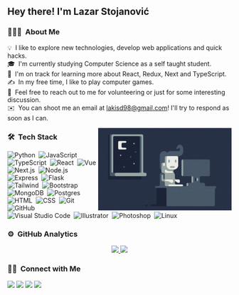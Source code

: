 <h2>Hey there! I'm Lazar Stojanović</h2>

<!-- ## 👋 &nbsp;Hey there! I'm Aditya -->

### 👨🏻‍💻 &nbsp;About Me

💡 &nbsp;I like to explore new technologies, develop web applications and quick hacks.\
🎓 &nbsp;I'm currently studying Computer Science as a self taught student.\
🌱 &nbsp;I'm on track for learning more about React, Redux, Next and TypeScript.\
✍️ &nbsp;In my free time, I like to play computer games.\
💬 &nbsp;Feel free to reach out to me for volunteering or just for some interesting discussion.\
✉️ &nbsp;You can shoot me an email at lakisd98@gmail.com! I'll try to respond as soon as I can.

<img alt="Night Coding" src="https://raw.githubusercontent.com/AVS1508/AVS1508/master/assets/Night-Coding.gif" align="right"/>

### 🛠 &nbsp;Tech Stack

![Python](https://img.shields.io/badge/-Python-05122A?style=flat&logo=python)&nbsp;
![JavaScript](https://img.shields.io/badge/-JavaScript-05122A?style=flat&logo=javascript)&nbsp;
![TypeScript](https://img.shields.io/badge/-TypeScript-05122A?style=flat&logo=typescript)&nbsp;
![React](https://img.shields.io/badge/-React-05122A?style=flat&logo=react)&nbsp;
![Vue](https://img.shields.io/badge/-Vue-05122A?style=flat&logo=vue.js)&nbsp;
![Next.js](https://img.shields.io/badge/-Next.js-05122A?style=flat&logo=Next.js)&nbsp;
![Node.js](https://img.shields.io/badge/-Node.js-05122A?style=flat&logo=node.js)&nbsp;
![Express](https://img.shields.io/badge/-Express-05122A?style=flat&logo=express)&nbsp;
![Flask](https://img.shields.io/badge/-Flask-05122A?style=flat&logo=flask)&nbsp;
![Tailwind](https://img.shields.io/badge/-Tailwind-05122A?style=flat&logo=tailwind-css)&nbsp;
![Bootstrap](https://img.shields.io/badge/-Bootstrap-05122A?style=flat&logo=bootstrap&logoColor=563D7C)&nbsp;
![MongoDB](https://img.shields.io/badge/-MongoDB-05122A?style=flat&logo=mongodb)&nbsp;
![Postgres](https://img.shields.io/badge/-PostgreSQL-05122A?style=flat&logo=postgresql)&nbsp;
![HTML](https://img.shields.io/badge/-HTML-05122A?style=flat&logo=HTML5)&nbsp;
![CSS](https://img.shields.io/badge/-CSS-05122A?style=flat&logo=CSS3&logoColor=1572B6)&nbsp;
![Git](https://img.shields.io/badge/-Git-05122A?style=flat&logo=git)&nbsp;
![GitHub](https://img.shields.io/badge/-GitHub-05122A?style=flat&logo=github)&nbsp;
![Visual Studio Code](https://img.shields.io/badge/-Visual%20Studio%20Code-05122A?style=flat&logo=visual-studio-code&logoColor=007ACC)&nbsp;
![Illustrator](https://img.shields.io/badge/-Illustrator-05122A?style=flat&logo=adobe-illustrator)&nbsp;
![Photoshop](https://img.shields.io/badge/-Photoshop-05122A?style=flat&logo=adobe-photoshop)&nbsp;
![Linux](https://img.shields.io/badge/-Pop!_OS-05122A?style=flat&logo=Pop!_OS)&nbsp;

### ⚙️ &nbsp;GitHub Analytics

<p align="center">
<a href="https://github.com/Coolbylaki">
  <img height="180em" src="https://github-readme-stats-eight-theta.vercel.app/api?username=Coolbylaki&show_icons=true&theme=algolia&include_all_commits=true&count_private=true"/>
  <img height="180em" src="https://github-readme-stats-eight-theta.vercel.app/api/top-langs/?username=Coolbylaki&layout=compact&langs_count=8&theme=algolia"/>
</a>
</p>

### 🤝🏻 &nbsp;Connect with Me

<p align="left">
<a href="https://www.linkedin.com/in/lazar-stojanovi%C4%87-9ba1a5238/"><img src="https://img.shields.io/badge/-Lazar Stojanović-0077B5?style=flat&logo=Linkedin&logoColor=white"/></a>
<a href="mailto:lakisd98@gmail.com"><img src="https://img.shields.io/badge/-lakisd98@gmail.com-D14836?style=flat&logo=Gmail&logoColor=white"/></a>
<a href="https://www.instagram.com/munjezza/"><img src="https://img.shields.io/badge/-@Munjezza-E4405F?style=flat&logo=Instagram&logoColor=white"/></a>
<a href="https://www.facebook.com/LazarStojanoviic/"><img src="https://img.shields.io/badge/-Lazar Stojanović-1877F2?style=flat&logo=Facebook&logoColor=white"/></a>
</p>
